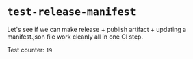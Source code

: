 # `test-release-manifest`

Let's see if we can make release + publish artifact + updating a manifest.json file work cleanly all in one CI step.

Test counter: `19`
